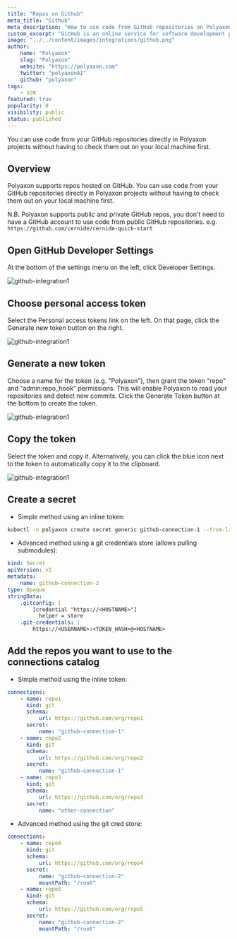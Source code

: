 ```yaml
---
title: "Repos on Github"
meta_title: "Github"
meta_description: "How to use code from GitHub repositories on Polyaxon. You can use code from your GitHub repositories directly in Polyaxon projects without having to check them out on your local machine first."
custom_excerpt: "GitHub is an online service for software development projects that use the Git revision control system."
image: "../../content/images/integrations/github.png"
author:
    name: "Polyaxon"
    slug: "Polyaxon"
    website: "https://polyaxon.com"
    twitter: "polyaxonAI"
    github: "polyaxon"
tags:
    - scm
featured: true
popularity: 0
visibility: public
status: published
---
```


You can use code from your GitHub repositories directly in Polyaxon projects without having to check them out on your local machine first.

## Overview

Polyaxon supports repos hosted on GitHub.
You can use code from your GitHub repositories directly in Polyaxon projects without
having to check them out on your local machine first.

N.B. Polyaxon supports public and private GitHub repos, you don't need to have a GitHub account
to use code from public GitHub repositories. e.g. `https://github.com/cernide/cernide-quick-start`

## Open GitHub Developer Settings

At the bottom of the settings menu on the left, click Developer Settings.

![github-integration1](../../content/images/integrations/github/img1.png)

## Choose personal access token

Select the Personal access tokens link on the left. On that page, click the Generate new token button on the right.

![github-integration1](../../content/images/integrations/github/img2.png)

## Generate a new token

Choose a name for the token (e.g. "Polyaxon"),
then grant the token "repo" and "admin:repo_hook" permissions.
This will enable Polyaxon to read your repositories and detect new commits.
Click the Generate Token button at the bottom to create the token.

![github-integration1](../../content/images/integrations/github/img3.png)

## Copy the token

Select the token and copy it. Alternatively,
you can click the blue icon next to the token to automatically copy it to the clipboard.

![github-integration1](../../content/images/integrations/github/img4.png)

## Create a secret

-   Simple method using an inline token:

```bash
kubectl -n polyaxon create secret generic github-connection-1 --from-literal=POLYAXON_GIT_CREDENTIALS="<TOKEN_HASH>"
```

-   Advanced method using a git credentials store (allows pulling submodules):

```yaml
kind: Secret
apiVersion: v1
metadata:
    name: github-connection-2
type: Opaque
stringData:
    .gitconfig: |
        [credential "https://<HOSTNAME>"]
          helper = store
    .git-credentials: |
        https://<USERNAME>:<TOKEN_HASH>@<HOSTNAME>
```

## Add the repos you want to use to the connections catalog

-   Simple method using the inline token:

```yaml
connections:
    - name: repo1
      kind: git
      schema:
          url: https://github.com/org/repo1
      secret:
          name: "github-connection-1"
    - name: repo2
      kind: git
      schema:
          url: https://github.com/org/repo2
      secret:
          name: "github-connection-1"
    - name: repo3
      kind: git
      schema:
          url: https://github.com/org/repo3
      secret:
          name: "other-connection"
```

-   Advanced method using the git cred store:

```yaml
connections:
    - name: repo4
      kind: git
      schema:
          url: https://github.com/org/repo4
      secret:
          name: "github-connection-2"
          mountPath: "/root"
    - name: repo5
      kind: git
      schema:
          url: https://github.com/org/repo5
      secret:
          name: "github-connection-2"
          mountPath: "/root"
```
